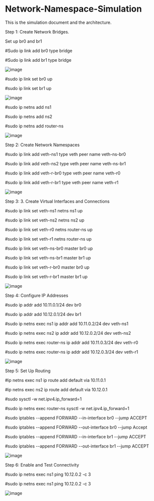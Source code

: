 # Network-Namespace-Simulation
This is the simulation document and the architecture. 

Step 1: Create Network Bridges.

Set up br0 and br1

#Sudo ip link add br0 type bridge 

#Sudo ip link add br1 type bridge

![image](https://github.com/user-attachments/assets/70f1fb08-459d-4b05-b147-8f9204817433)

#sudo ip link set br0 up

#sudo ip link set br1 up

![image](https://github.com/user-attachments/assets/a47c6bc5-78fc-4686-81bf-74c484407e19)

#sudo ip netns add ns1

#sudo ip netns add ns2

#sudo ip netns add router-ns

![image](https://github.com/user-attachments/assets/f5d23cb2-1cb9-4783-a094-83301f36afea)

Step 2: Create Network Namespaces

#sudo ip link add veth-ns1 type veth peer name veth-ns-br0

#sudo ip link add veth-ns2 type veth peer name veth-ns-br1


#sudo ip link add veth-r-br0 type veth peer name veth-r0

#sudo ip link add veth-r-br1 type veth peer name veth-r1

![image](https://github.com/user-attachments/assets/426ca622-0790-4689-9959-d5c1d15dc7fc)

Step 3: 3.⁠ ⁠Create Virtual Interfaces and Connections

#sudo ip link set veth-ns1 netns ns1 up

#sudo ip link set veth-ns2 netns ns2 up

#sudo ip link set veth-r0 netns router-ns up

#sudo ip link set veth-r1 netns router-ns up


#sudo ip link set veth-ns-br0 master br0 up

#sudo ip link set veth-ns-br1 master br1 up

#sudo ip link set veth-r-br0 master br0 up

#sudo ip link set veth-r-br1 master br1 up
 

![image](https://github.com/user-attachments/assets/6091ac2a-df1f-4268-a637-2f6791f83b04)

Step 4: Configure IP Addresses

#sudo ip addr add 10.11.0.1/24 dev br0

#sudo ip addr add 10.12.0.1/24 dev br1


#sudo ip netns exec ns1 ip addr add 10.11.0.2/24 dev veth-ns1

#sudo ip netns exec ns2 ip addr add 10.12.0.2/24 dev veth-ns2


#sudo ip netns exec router-ns ip addr add 10.11.0.3/24 dev veth-r0

#sudo ip netns exec router-ns ip addr add 10.12.0.3/24 dev veth-r1

![image](https://github.com/user-attachments/assets/ac04d56e-14ce-487b-959c-c41f8492f4a4)

Step 5: Set Up Routing

#ip netns exec ns1 ip route add default via 10.11.0.1

#ip netns exec ns2 ip route add default via 10.12.0.1


#sudo sysctl -w net.ipv4.ip_forward=1

#sudo ip netns exec router-ns sysctl -w net.ipv4.ip_forward=1


#sudo iptables --append FORWARD --in-interface br0 --jump ACCEPT

#sudo iptables --append FORWARD --out-interface br0 --jump Accept


#sudo iptables --append FORWARD --in-interface br1 --jump ACCEPT

#sudo iptables --append FORWARD --out-interface br1 --jump ACCEPT

![image](https://github.com/user-attachments/assets/8fabd90e-f3f1-431c-ad33-aca4d28de29a)


Step 6: ⁠Enable and Test Connectivity

#sudo ip netns exec ns1 ping 10.12.0.2 -c 3 

#sudo ip netns exec ns1 ping 10.12.0.2 -c 3 

![image](https://github.com/user-attachments/assets/071d2925-4aac-4258-99b2-e29a0f770cf2)
